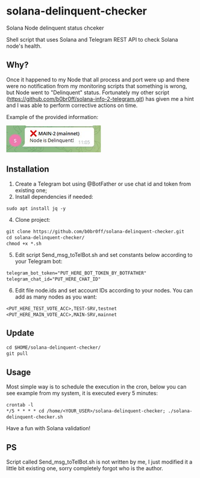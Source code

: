 # solana-delinquent-checker
Solana Node delinquent status chceker

Shell script that uses Solana and Telegram REST API to check Solana node's health.

## Why?
Once it happened to my Node that all process and port were up and there were no notification from my monitoring scripts that something is wrong, but Node went to "Delinquent" status. Fortunately my other script (https://github.com/b0br0ff/solana-info-2-telegram.git) has given me a hint and I was able to perform corrective actions on time. 

Example of the provided information:

![alt text](https://github.com/b0br0ff/solana-delinquent-checker/blob/main/delinquent.JPG)

## Installation
1. Create a Telegram bot using @BotFather or use chat id and token from existing one;
2. Install dependencies if needed: 
```
sudo apt install jq -y
```
4. Clone project: 
```
git clone https://github.com/b0br0ff/solana-delinquent-checker.git
cd solana-delinquent-checker/
chmod +x *.sh
```
5. Edit script Send_msg_toTelBot.sh and set constants below according to your Telegram bot: 
```
telegram_bot_token="PUT_HERE_BOT_TOKEN_BY_BOTFATHER"
telegram_chat_id="PUT_HERE_CHAT_ID"
```

6. Edit file node.ids and set account IDs according to your nodes. You can add as many nodes as you want:
```
<PUT_HERE_TEST_VOTE_ACC>,TEST-SRV,testnet
<PUT_HERE_MAIN_VOTE_ACC>,MAIN-SRV,mainnet
```

## Update
```
cd $HOME/solana-delinquent-checker/
git pull
```

## Usage
Most simple way is to schedule the execution in the cron, below you can see example from my system, it is executed every 5 minutes:

```
crontab -l
*/5 * * * * cd /home/<YOUR_USER>/solana-delinquent-checker; ./solana-delinquent-checker.sh
```

Have a fun with Solana validation!

## PS
Script called Send_msg_toTelBot.sh is not written by me, I just modified it a little bit existing one, sorry completely forgot who is the author.
